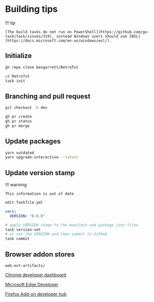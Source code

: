 # Building tips

!!! tip

    [The build tasks do not run on PowerShell](https://github.com/go-task/task/issues/319), instead Windows users should use [WSL](https://docs.microsoft.com/en-us/windows/wsl/).

## Initialize

```bash title="Clone the repository"
gh repo clone bengarrett/RetroTxt
```

```bash title="Initialize"
cd RetroTxt
task init
```

## Branching and pull request

```bash title="Create a dev branch"
git checkout -b dev
```

```bash title="Create a pull request to merge the dev branch into main"
gh pr create
gh pr status
gh pr merge
```

## Update packages

```bash
yarn outdated
yarn upgrade-interactive --latest
```

## Update version stamp

!!! warning

    This information is out of date

```bash
edit Taskfile.yml
```

```yml
vars:
  VERSION: "0.0.0"
```

```sh
# apply VERSION stamp to the manifest and package json files.
task version-set
# or set the VERSION and then submit to GitHub
task commit
```

## Browser addon stores

``` title="Task artifacts location"
web-ext-artifacts/
```

[Chrome developer dashboard](https://chrome.google.com/webstore/devconsole/g00502785627994558074?hl=en_GB)

[Microsoft Edge Developer](https://developer.microsoft.com/en-us/microsoft-edge/extensions)

[Firefox Add-on developer hub](https://addons.mozilla.org/en-US/developers/addons)
